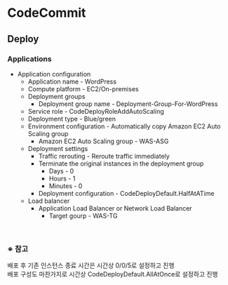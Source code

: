 # CodeCommit

## Deploy
### Applications
- Application configuration
  - Application name - WordPress
  - Compute platform - EC2/On-premises
  - Deployment groups
    - Deployment group name - Deployment-Group-For-WordPress
  - Service role - CodeDeployRoleAddAutoScaling
  - Deployment type - Blue/green
  - Environment configuration - Automatically copy Amazon EC2 Auto Scaling group
    - Amazon EC2 Auto Scaling group - WAS-ASG
  - Deployment settings
    - Traffic rerouting - Reroute traffic immediately
    - Terminate the original instances in the deployment group
      - Days - 0
      - Hours - 1
      - Minutes - 0
    - Deployment configuration - CodeDeployDefault.HalfAtATime
  - Load balancer
    - Application Load Balancer or Network Load Balancer
      - Target gourp - WAS-TG

<br/>

### ※ 참고
배포 후 기존 인스턴스 종료 시간은 시간상 0/0/5로 설정하고 진행  
배포 구성도 마찬가지로 시간상 CodeDeployDefault.AllAtOnce로 설정하고 진행
